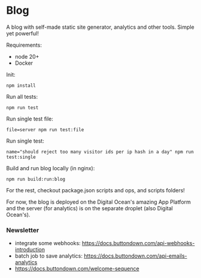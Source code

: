 # Blog

A blog with self-made static site generator, analytics and other tools. Simple yet powerful!

Requirements:
 * node 20+
 * Docker

Init:
```
npm install
```

Run all tests:
```
npm run test
```

Run single test file:
```
file=server npm run test:file
```

Run single test:
```
name="should reject too many visitor ids per ip hash in a day" npm run test:single
```

Build and run blog locally (in nginx):
```
npm run build:run:blog
```

For the rest, checkout package.json scripts and ops, and scripts folders!

For now, the blog is deployed on the Digital Ocean's amazing App Platform and the server (for analytics) is on the separate droplet (also Digital Ocean's).


### Newsletter
* integrate some webhooks: https://docs.buttondown.com/api-webhooks-introduction
* batch job to save analytics: https://docs.buttondown.com/api-emails-analytics
* https://docs.buttondown.com/welcome-sequence